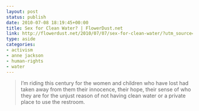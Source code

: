 ```yaml
---
layout: post
status: publish
date: 2010-07-08 18:19:45+00:00
title: Sex for Clean Water? | FlowerDust.net
link: http://flowerdust.net/2010/07/07/sex-for-clean-water/?utm_source=feedburner&utm_medium=feed&utm_campaign=Feed%3A+flowerdust%2FaILX+%28FlowerDust.net%29
type: aside
categories:
- activism
- anne jackson
- human-rights
- water
---
```


> I’m riding this century for the women and children who have lost had taken away from them their innocence, their hope, their sense of who they are for the unjust reason of not having clean water or a private place to use the restroom.
